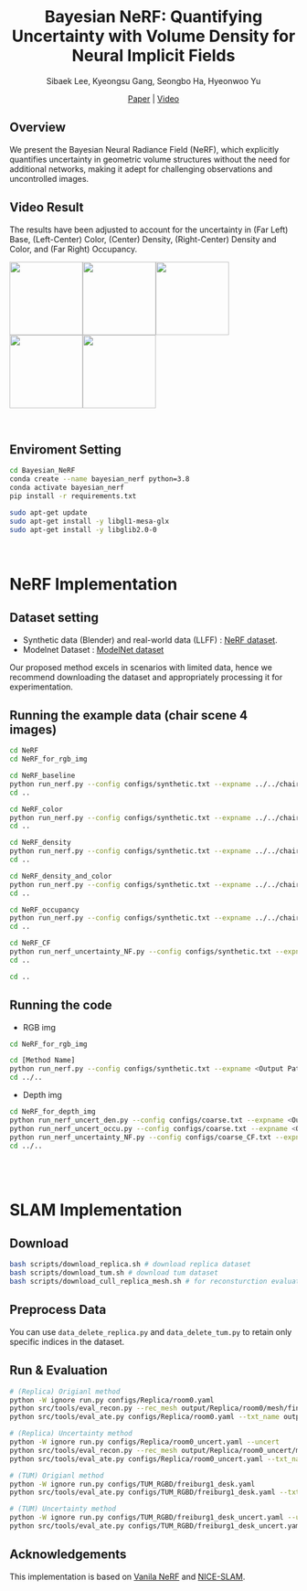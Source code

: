 <div align=center>
  
# Bayesian NeRF: Quantifying Uncertainty with Volume Density for Neural Implicit Fields

Sibaek Lee, Kyeongsu Gang, Seongbo Ha, Hyeonwoo Yu

[Paper](https://arxiv.org/abs/2404.06727) | [Video](https://youtu.be/wp5jW4S_jqo)

</div>

## Overview
We present the Bayesian Neural Radiance Field (NeRF), which explicitly quantifies uncertainty in geometric volume structures without the need for additional networks, making it adept for challenging observations and uncontrolled images. 

## Video Result
The results have been adjusted to account for the uncertainty in (Far Left) Base, (Left-Center) Color, (Center) Density, (Right-Center) Density and Color, and (Far Right) Occupancy.

<img src="figs/4_ori.gif" width="128" height="128"/><img src="figs/4_col.gif" width="128" height="128"/><img src="figs/4_den.gif" width="128" height="128"/><img src="figs/4_dencol.gif" width="128" height="128"/><img src="figs/4_occu.gif" width="128" height="128"/>



<br/> 

## Enviroment Setting
```bash
cd Bayesian_NeRF
conda create --name bayesian_nerf python=3.8
conda activate bayesian_nerf
pip install -r requirements.txt
```

```bash
sudo apt-get update
sudo apt-get install -y libgl1-mesa-glx
sudo apt-get install -y libglib2.0-0
```
<br/> 


# NeRF Implementation



## Dataset setting
- Synthetic data (Blender) and real-world data (LLFF) : [NeRF dataset](https://drive.google.com/drive/folders/128yBriW1IG_3NJ5Rp7APSTZsJqdJdfc1).
- Modelnet Dataset : [ModelNet dataset](https://modelnet.cs.princeton.edu/)


Our proposed method excels in scenarios with limited data, hence we recommend downloading the dataset and appropriately processing it for experimentation.


## Running the example data (chair scene 4 images)
```bash
cd NeRF
cd NeRF_for_rgb_img

cd NeRF_baseline
python run_nerf.py --config configs/synthetic.txt --expname ../../chair/4_baseline --datadir ../../data/nerf_synthetic/chair_4
cd ..

cd NeRF_color
python run_nerf.py --config configs/synthetic.txt --expname ../../chair/4_color --datadir ../../data/nerf_synthetic/chair_4
cd ..

cd NeRF_density
python run_nerf.py --config configs/synthetic.txt --expname ../../chair/4_density --datadir ../../data/nerf_synthetic/chair_4
cd ..

cd NeRF_density_and_color
python run_nerf.py --config configs/synthetic.txt --expname ../../chair/4_den_col --datadir ../../data/nerf_synthetic/chair_4
cd ..

cd NeRF_occupancy
python run_nerf.py --config configs/synthetic.txt --expname ../../chair/4_occupancy --datadir ../../data/nerf_synthetic/chair_4
cd ..

cd NeRF_CF
python run_nerf_uncertainty_NF.py --config configs/synthetic.txt --expname ../../chair/4_cf_nerf --datadir ../../data/nerf_synthetic/chair_4
cd ..

cd ..

```


## Running the code

- RGB img
```bash
cd NeRF_for_rgb_img

cd [Method Name]
python run_nerf.py --config configs/synthetic.txt --expname <Output Path> --datadir <Dataset Path>
cd ../..
```


- Depth img
```bash
cd NeRF_for_depth_img
python run_nerf_uncert_den.py --config configs/coarse.txt --expname <Output Path> --datadir <Dataset Path> # our density method
python run_nerf_uncert_occu.py --config configs/coarse.txt --expname <Output Path> --datadir <Dataset Path> # our occupancy method
python run_nerf_uncertainty_NF.py --config configs/coarse_CF.txt --expname <Output Path> --datadir <Dataset Path> # cf_nerf method
cd ../..
```

 <br/>  <br/> 


# SLAM Implementation 


## Download
```bash
bash scripts/download_replica.sh # download replica dataset
bash scripts/download_tum.sh # download tum dataset
bash scripts/download_cull_replica_mesh.sh # for reconsturction evaluation
```

## Preprocess Data
You can use `data_delete_replica.py` and `data_delete_tum.py` to retain only specific indices in the dataset.

## Run & Evaluation
```bash
# (Replica) Origianl method
python -W ignore run.py configs/Replica/room0.yaml
python src/tools/eval_recon.py --rec_mesh output/Replica/room0/mesh/final_mesh_eval_rec.ply --gt_mesh cull_replica_mesh/room0.ply -2d -3d -txt_name output/Replica/room0/result.txt
python src/tools/eval_ate.py configs/Replica/room0.yaml --txt_name output/Replica/room0/result.txt

# (Replica) Uncertainty method
python -W ignore run.py configs/Replica/room0_uncert.yaml --uncert
python src/tools/eval_recon.py --rec_mesh output/Replica/room0_uncert/mesh/final_mesh_eval_rec.ply --gt_mesh cull_replica_mesh/room0.ply -2d -3d -txt_name output/Replica/room0_uncert/result.txt
python src/tools/eval_ate.py configs/Replica/room0_uncert.yaml --txt_name output/Replica/room0_uncert/result.txt
```

```bash
# (TUM) Origianl method
python -W ignore run.py configs/TUM_RGBD/freiburg1_desk.yaml
python src/tools/eval_ate.py configs/TUM_RGBD/freiburg1_desk.yaml --txt_name output/TUM_RGBD/freiburg1_desk/result.txt

# (TUM) Uncertainty method
python -W ignore run.py configs/TUM_RGBD/freiburg1_desk_uncert.yaml --uncert
python src/tools/eval_ate.py configs/TUM_RGBD/freiburg1_desk_uncert.yaml --txt_name output/TUM_RGBD/freiburg1_desk_uncert/result.txt
```




## Acknowledgements
This implementation is based on [Vanila NeRF](https://github.com/bmild/nerf) and [NICE-SLAM](https://github.com/cvg/nice-slam/tree/master).

